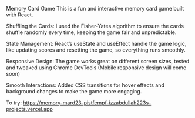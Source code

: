 Memory Card Game
This is a fun and interactive memory card game built with React.

Shuffling the Cards: I used the Fisher-Yates algorithm to ensure the cards shuffle randomly every time, keeping the game fair and unpredictable.

State Management: React’s useState and useEffect handle the game logic, like updating scores and resetting the game, so everything runs smoothly.

Responsive Design: The game works great on different screen sizes, tested and tweaked using Chrome DevTools (Mobile responsive design will come soon)

Smooth Interactions: Added CSS transitions for hover effects and background changes to make the game more engaging.

To try: https://memory-mard23-pistfempf-izzabdullah223s-projects.vercel.app

